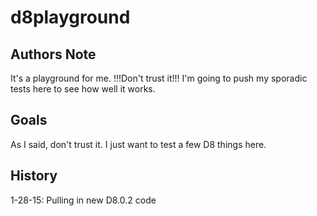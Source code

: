 # d8playground

## Authors Note
It's a playground for me.  !!!Don't trust it!!!  I'm going to push my sporadic tests here to see how well it works.

## Goals
As I said, don't trust it.  I just want to test a few D8 things here.


## History
1-28-15: Pulling in new D8.0.2 code
